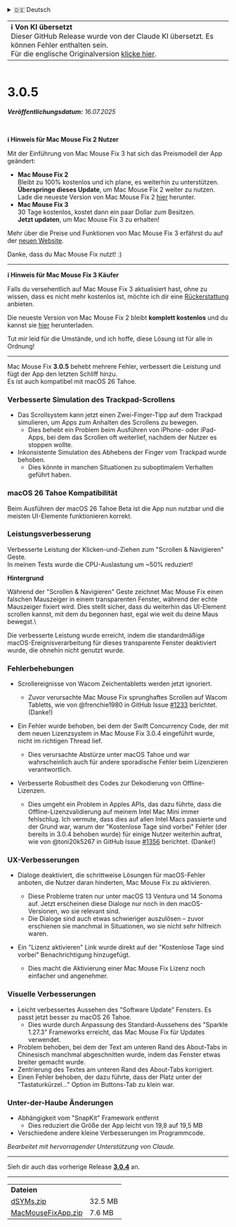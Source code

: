 <details>
<summary>🇩🇪 Deutsch</summary>

[🇬🇧 English (GitHub Release)](https://github.com/noah-nuebling/mac-mouse-fix/releases/tag/3.0.5)\
**🇩🇪 Deutsch**\
[🇻🇳 Tiếng Việt](https://redirect.macmousefix.com/?target=mmf-release&tag=3.0.5&locale=vi)\
[🇨🇳 中文 (简体)](https://redirect.macmousefix.com/?target=mmf-release&tag=3.0.5&locale=zh-Hans)\
[🇨🇳 中文 (繁體)](https://redirect.macmousefix.com/?target=mmf-release&tag=3.0.5&locale=zh-Hant)\
[🇭🇰 中文（香港)](https://redirect.macmousefix.com/?target=mmf-release&tag=3.0.5&locale=zh-HK)\
[🇰🇷 한국어](https://redirect.macmousefix.com/?target=mmf-release&tag=3.0.5&locale=ko)\
[Help translate Mac Mouse Fix to different languages!](https://github.com/noah-nuebling/mac-mouse-fix/discussions/731)
</details>
<table align=><td>
<b>ℹ️ Von KI übersetzt</b><br>
Dieser GitHub Release wurde von der Claude KI übersetzt. Es können Fehler enthalten sein.<br>
Für die englische Originalversion <a href="https://github.com/noah-nuebling/mac-mouse-fix/releases/tag/3.0.5">klicke hier</a>.
</td></table>

<table></table>

# 3.0.5
***Veröffentlichungsdatum:** 16.07.2025*

<br>

**ℹ️ Hinweis für Mac Mouse Fix 2 Nutzer**

Mit der Einführung von Mac Mouse Fix 3 hat sich das Preismodell der App geändert:

- **Mac Mouse Fix 2**\
Bleibt zu 100% kostenlos und ich plane, es weiterhin zu unterstützen.\
**Überspringe dieses Update**, um Mac Mouse Fix 2 weiter zu nutzen. Lade die neueste Version von Mac Mouse Fix 2 [hier](https://redirect.macmousefix.com/?target=mmf2-latest&locale=de) herunter.
- **Mac Mouse Fix 3**\
30 Tage kostenlos, kostet dann ein paar Dollar zum Besitzen.\
**Jetzt updaten**, um Mac Mouse Fix 3 zu erhalten!

Mehr über die Preise und Funktionen von Mac Mouse Fix 3 erfährst du auf der [neuen Website](https://macmousefix.com/).

Danke, dass du Mac Mouse Fix nutzt! :)

---

**ℹ️ Hinweis für Mac Mouse Fix 3 Käufer**

Falls du versehentlich auf Mac Mouse Fix 3 aktualisiert hast, ohne zu wissen, dass es nicht mehr kostenlos ist, möchte ich dir eine [Rückerstattung](https://redirect.macmousefix.com/?target=mmf-apply-for-refund&locale=de) anbieten.

Die neueste Version von Mac Mouse Fix 2 bleibt **komplett kostenlos** und du kannst sie [hier](https://redirect.macmousefix.com/?target=mmf2-latest&locale=de) herunterladen.

Tut mir leid für die Umstände, und ich hoffe, diese Lösung ist für alle in Ordnung!

---

Mac Mouse Fix **3.0.5** behebt mehrere Fehler, verbessert die Leistung und fügt der App den letzten Schliff hinzu.\
Es ist auch kompatibel mit macOS 26 Tahoe.

### Verbesserte Simulation des Trackpad-Scrollens

- Das Scrollsystem kann jetzt einen Zwei-Finger-Tipp auf dem Trackpad simulieren, um Apps zum Anhalten des Scrollens zu bewegen.
    - Dies behebt ein Problem beim Ausführen von iPhone- oder iPad-Apps, bei dem das Scrollen oft weiterlief, nachdem der Nutzer es stoppen wollte.
- Inkonsistente Simulation des Abhebens der Finger vom Trackpad wurde behoben.
    - Dies könnte in manchen Situationen zu suboptimalem Verhalten geführt haben.

### macOS 26 Tahoe Kompatibilität

Beim Ausführen der macOS 26 Tahoe Beta ist die App nun nutzbar und die meisten UI-Elemente funktionieren korrekt.

### Leistungsverbesserung

Verbesserte Leistung der Klicken-und-Ziehen zum "Scrollen & Navigieren" Geste.\
In meinen Tests wurde die CPU-Auslastung um ~50% reduziert!

**Hintergrund**

Während der "Scrollen & Navigieren" Geste zeichnet Mac Mouse Fix einen falschen Mauszeiger in einem transparenten Fenster, während der echte Mauszeiger fixiert wird. Dies stellt sicher, dass du weiterhin das UI-Element scrollen kannst, mit dem du begonnen hast, egal wie weit du deine Maus bewegst.\

Die verbesserte Leistung wurde erreicht, indem die standardmäßige macOS-Ereignisverarbeitung für dieses transparente Fenster deaktiviert wurde, die ohnehin nicht genutzt wurde.

### Fehlerbehebungen

- Scrollereignisse von Wacom Zeichentabletts werden jetzt ignoriert.
    - Zuvor verursachte Mac Mouse Fix sprunghaftes Scrollen auf Wacom Tabletts, wie von @frenchie1980 in GitHub Issue [#1233](https://github.com/noah-nuebling/mac-mouse-fix/issues/1233) berichtet. (Danke!)
    
- Ein Fehler wurde behoben, bei dem der Swift Concurrency Code, der mit dem neuen Lizenzsystem in Mac Mouse Fix 3.0.4 eingeführt wurde, nicht im richtigen Thread lief.
    - Dies verursachte Abstürze unter macOS Tahoe und war wahrscheinlich auch für andere sporadische Fehler beim Lizenzieren verantwortlich.
- Verbesserte Robustheit des Codes zur Dekodierung von Offline-Lizenzen.
    - Dies umgeht ein Problem in Apples APIs, das dazu führte, dass die Offline-Lizenzvalidierung auf meinem Intel Mac Mini immer fehlschlug. Ich vermute, dass dies auf allen Intel Macs passierte und der Grund war, warum der "Kostenlose Tage sind vorbei" Fehler (der bereits in 3.0.4 behoben wurde) für einige Nutzer weiterhin auftrat, wie von @toni20k5267 in GitHub Issue [#1356](https://github.com/noah-nuebling/mac-mouse-fix/issues/1356) berichtet. (Danke!)

### UX-Verbesserungen

- Dialoge deaktiviert, die schrittweise Lösungen für macOS-Fehler anboten, die Nutzer daran hinderten, Mac Mouse Fix zu aktivieren.
    - Diese Probleme traten nur unter macOS 13 Ventura und 14 Sonoma auf. Jetzt erscheinen diese Dialoge nur noch in den macOS-Versionen, wo sie relevant sind.
    - Die Dialoge sind auch etwas schwieriger auszulösen – zuvor erschienen sie manchmal in Situationen, wo sie nicht sehr hilfreich waren.
    
- Ein "Lizenz aktivieren" Link wurde direkt auf der "Kostenlose Tage sind vorbei" Benachrichtigung hinzugefügt.
    - Dies macht die Aktivierung einer Mac Mouse Fix Lizenz noch einfacher und angenehmer.

### Visuelle Verbesserungen

- Leicht verbessertes Aussehen des "Software Update" Fensters. Es passt jetzt besser zu macOS 26 Tahoe.
    - Dies wurde durch Anpassung des Standard-Aussehens des "Sparkle 1.27.3" Frameworks erreicht, das Mac Mouse Fix für Updates verwendet.
- Problem behoben, bei dem der Text am unteren Rand des About-Tabs in Chinesisch manchmal abgeschnitten wurde, indem das Fenster etwas breiter gemacht wurde.
- Zentrierung des Textes am unteren Rand des About-Tabs korrigiert.
- Einen Fehler behoben, der dazu führte, dass der Platz unter der "Tastaturkürzel..." Option im Buttons-Tab zu klein war.

### Unter-der-Haube Änderungen

- Abhängigkeit vom "SnapKit" Framework entfernt
    - Dies reduziert die Größe der App leicht von 19,8 auf 19,5 MB
- Verschiedene andere kleine Verbesserungen im Programmcode.

*Bearbeitet mit hervorragender Unterstützung von Claude.*

---

Sieh dir auch das vorherige Release [**3.0.4**](https://redirect.macmousefix.com/?target=mmf-release&tag=3.0.4&locale=de) an.

---

<table align="start">
<tr>
    <td colspan=2>
        <b>Dateien</b>
    </td>
</tr>
<tr>
    <td><a href="https://github.com/noah-nuebling/mac-mouse-fix/releases/download/3.0.5/dSYMs.zip">dSYMs.zip</a></td>
    <td>32.5 MB</td>
</tr>
<tr>
    <td><a href="https://github.com/noah-nuebling/mac-mouse-fix/releases/download/3.0.5/MacMouseFixApp.zip">MacMouseFixApp.zip</a></td>
    <td>7.6 MB</td>
</tr>
</table>